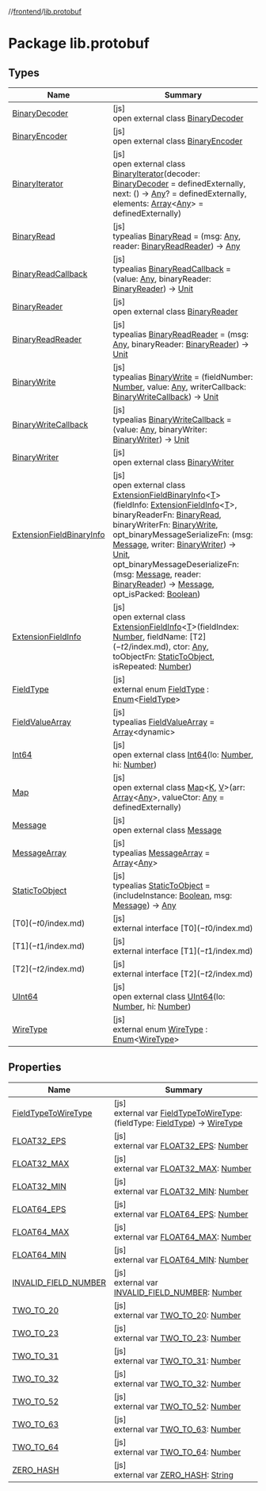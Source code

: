 //[frontend](../../index.md)/[lib.protobuf](index.md)

# Package lib.protobuf

## Types

| Name | Summary |
|---|---|
| [BinaryDecoder](-binary-decoder/index.md) | [js]<br>open external class [BinaryDecoder](-binary-decoder/index.md) |
| [BinaryEncoder](-binary-encoder/index.md) | [js]<br>open external class [BinaryEncoder](-binary-encoder/index.md) |
| [BinaryIterator](-binary-iterator/index.md) | [js]<br>open external class [BinaryIterator](-binary-iterator/index.md)(decoder: [BinaryDecoder](-binary-decoder/index.md) = definedExternally, next: () -&gt; [Any](https://kotlinlang.org/api/latest/jvm/stdlib/kotlin/-any/index.html)? = definedExternally, elements: [Array](https://kotlinlang.org/api/latest/jvm/stdlib/kotlin/-array/index.html)&lt;[Any](https://kotlinlang.org/api/latest/jvm/stdlib/kotlin/-any/index.html)&gt; = definedExternally) |
| [BinaryRead](index.md#-912733953%2FClasslikes%2F2039821458) | [js]<br>typealias [BinaryRead](index.md#-912733953%2FClasslikes%2F2039821458) = (msg: [Any](https://kotlinlang.org/api/latest/jvm/stdlib/kotlin/-any/index.html), reader: [BinaryReadReader](index.md#102622972%2FClasslikes%2F2039821458)) -&gt; [Any](https://kotlinlang.org/api/latest/jvm/stdlib/kotlin/-any/index.html) |
| [BinaryReadCallback](index.md#-1461984710%2FClasslikes%2F2039821458) | [js]<br>typealias [BinaryReadCallback](index.md#-1461984710%2FClasslikes%2F2039821458) = (value: [Any](https://kotlinlang.org/api/latest/jvm/stdlib/kotlin/-any/index.html), binaryReader: [BinaryReader](-binary-reader/index.md)) -&gt; [Unit](https://kotlinlang.org/api/latest/jvm/stdlib/kotlin/-unit/index.html) |
| [BinaryReader](-binary-reader/index.md) | [js]<br>open external class [BinaryReader](-binary-reader/index.md) |
| [BinaryReadReader](index.md#102622972%2FClasslikes%2F2039821458) | [js]<br>typealias [BinaryReadReader](index.md#102622972%2FClasslikes%2F2039821458) = (msg: [Any](https://kotlinlang.org/api/latest/jvm/stdlib/kotlin/-any/index.html), binaryReader: [BinaryReader](-binary-reader/index.md)) -&gt; [Unit](https://kotlinlang.org/api/latest/jvm/stdlib/kotlin/-unit/index.html) |
| [BinaryWrite](index.md#-2100345842%2FClasslikes%2F2039821458) | [js]<br>typealias [BinaryWrite](index.md#-2100345842%2FClasslikes%2F2039821458) = (fieldNumber: [Number](https://kotlinlang.org/api/latest/jvm/stdlib/kotlin/-number/index.html), value: [Any](https://kotlinlang.org/api/latest/jvm/stdlib/kotlin/-any/index.html), writerCallback: [BinaryWriteCallback](index.md#1567219273%2FClasslikes%2F2039821458)) -&gt; [Unit](https://kotlinlang.org/api/latest/jvm/stdlib/kotlin/-unit/index.html) |
| [BinaryWriteCallback](index.md#1567219273%2FClasslikes%2F2039821458) | [js]<br>typealias [BinaryWriteCallback](index.md#1567219273%2FClasslikes%2F2039821458) = (value: [Any](https://kotlinlang.org/api/latest/jvm/stdlib/kotlin/-any/index.html), binaryWriter: [BinaryWriter](-binary-writer/index.md)) -&gt; [Unit](https://kotlinlang.org/api/latest/jvm/stdlib/kotlin/-unit/index.html) |
| [BinaryWriter](-binary-writer/index.md) | [js]<br>open external class [BinaryWriter](-binary-writer/index.md) |
| [ExtensionFieldBinaryInfo](-extension-field-binary-info/index.md) | [js]<br>open external class [ExtensionFieldBinaryInfo](-extension-field-binary-info/index.md)&lt;[T](-extension-field-binary-info/index.md)&gt;(fieldInfo: [ExtensionFieldInfo](-extension-field-info/index.md)&lt;[T](-extension-field-binary-info/index.md)&gt;, binaryReaderFn: [BinaryRead](index.md#-912733953%2FClasslikes%2F2039821458), binaryWriterFn: [BinaryWrite](index.md#-2100345842%2FClasslikes%2F2039821458), opt_binaryMessageSerializeFn: (msg: [Message](-message/index.md), writer: [BinaryWriter](-binary-writer/index.md)) -&gt; [Unit](https://kotlinlang.org/api/latest/jvm/stdlib/kotlin/-unit/index.html), opt_binaryMessageDeserializeFn: (msg: [Message](-message/index.md), reader: [BinaryReader](-binary-reader/index.md)) -&gt; [Message](-message/index.md), opt_isPacked: [Boolean](https://kotlinlang.org/api/latest/jvm/stdlib/kotlin/-boolean/index.html)) |
| [ExtensionFieldInfo](-extension-field-info/index.md) | [js]<br>open external class [ExtensionFieldInfo](-extension-field-info/index.md)&lt;[T](-extension-field-info/index.md)&gt;(fieldIndex: [Number](https://kotlinlang.org/api/latest/jvm/stdlib/kotlin/-number/index.html), fieldName: [T$2](-t$2/index.md), ctor: [Any](https://kotlinlang.org/api/latest/jvm/stdlib/kotlin/-any/index.html), toObjectFn: [StaticToObject](index.md#-787487058%2FClasslikes%2F2039821458), isRepeated: [Number](https://kotlinlang.org/api/latest/jvm/stdlib/kotlin/-number/index.html)) |
| [FieldType](-field-type/index.md) | [js]<br>external enum [FieldType](-field-type/index.md) : [Enum](https://kotlinlang.org/api/latest/jvm/stdlib/kotlin/-enum/index.html)&lt;[FieldType](-field-type/index.md)&gt; |
| [FieldValueArray](index.md#-1593235606%2FClasslikes%2F2039821458) | [js]<br>typealias [FieldValueArray](index.md#-1593235606%2FClasslikes%2F2039821458) = [Array](https://kotlinlang.org/api/latest/jvm/stdlib/kotlin/-array/index.html)&lt;dynamic&gt; |
| [Int64](-int64/index.md) | [js]<br>open external class [Int64](-int64/index.md)(lo: [Number](https://kotlinlang.org/api/latest/jvm/stdlib/kotlin/-number/index.html), hi: [Number](https://kotlinlang.org/api/latest/jvm/stdlib/kotlin/-number/index.html)) |
| [Map](-map/index.md) | [js]<br>open external class [Map](-map/index.md)&lt;[K](-map/index.md), [V](-map/index.md)&gt;(arr: [Array](https://kotlinlang.org/api/latest/jvm/stdlib/kotlin/-array/index.html)&lt;[Any](https://kotlinlang.org/api/latest/jvm/stdlib/kotlin/-any/index.html)&gt;, valueCtor: [Any](https://kotlinlang.org/api/latest/jvm/stdlib/kotlin/-any/index.html) = definedExternally) |
| [Message](-message/index.md) | [js]<br>open external class [Message](-message/index.md) |
| [MessageArray](index.md#-185924924%2FClasslikes%2F2039821458) | [js]<br>typealias [MessageArray](index.md#-185924924%2FClasslikes%2F2039821458) = [Array](https://kotlinlang.org/api/latest/jvm/stdlib/kotlin/-array/index.html)&lt;[Any](https://kotlinlang.org/api/latest/jvm/stdlib/kotlin/-any/index.html)&gt; |
| [StaticToObject](index.md#-787487058%2FClasslikes%2F2039821458) | [js]<br>typealias [StaticToObject](index.md#-787487058%2FClasslikes%2F2039821458) = (includeInstance: [Boolean](https://kotlinlang.org/api/latest/jvm/stdlib/kotlin/-boolean/index.html), msg: [Message](-message/index.md)) -&gt; [Any](https://kotlinlang.org/api/latest/jvm/stdlib/kotlin/-any/index.html) |
| [T$0](-t$0/index.md) | [js]<br>external interface [T$0](-t$0/index.md) |
| [T$1](-t$1/index.md) | [js]<br>external interface [T$1](-t$1/index.md) |
| [T$2](-t$2/index.md) | [js]<br>external interface [T$2](-t$2/index.md) |
| [UInt64](-u-int64/index.md) | [js]<br>open external class [UInt64](-u-int64/index.md)(lo: [Number](https://kotlinlang.org/api/latest/jvm/stdlib/kotlin/-number/index.html), hi: [Number](https://kotlinlang.org/api/latest/jvm/stdlib/kotlin/-number/index.html)) |
| [WireType](-wire-type/index.md) | [js]<br>external enum [WireType](-wire-type/index.md) : [Enum](https://kotlinlang.org/api/latest/jvm/stdlib/kotlin/-enum/index.html)&lt;[WireType](-wire-type/index.md)&gt; |

## Properties

| Name | Summary |
|---|---|
| [FieldTypeToWireType](-field-type-to-wire-type.md) | [js]<br>external var [FieldTypeToWireType](-field-type-to-wire-type.md): (fieldType: [FieldType](-field-type/index.md)) -&gt; [WireType](-wire-type/index.md) |
| [FLOAT32_EPS](-f-l-o-a-t32_-e-p-s.md) | [js]<br>external var [FLOAT32_EPS](-f-l-o-a-t32_-e-p-s.md): [Number](https://kotlinlang.org/api/latest/jvm/stdlib/kotlin/-number/index.html) |
| [FLOAT32_MAX](-f-l-o-a-t32_-m-a-x.md) | [js]<br>external var [FLOAT32_MAX](-f-l-o-a-t32_-m-a-x.md): [Number](https://kotlinlang.org/api/latest/jvm/stdlib/kotlin/-number/index.html) |
| [FLOAT32_MIN](-f-l-o-a-t32_-m-i-n.md) | [js]<br>external var [FLOAT32_MIN](-f-l-o-a-t32_-m-i-n.md): [Number](https://kotlinlang.org/api/latest/jvm/stdlib/kotlin/-number/index.html) |
| [FLOAT64_EPS](-f-l-o-a-t64_-e-p-s.md) | [js]<br>external var [FLOAT64_EPS](-f-l-o-a-t64_-e-p-s.md): [Number](https://kotlinlang.org/api/latest/jvm/stdlib/kotlin/-number/index.html) |
| [FLOAT64_MAX](-f-l-o-a-t64_-m-a-x.md) | [js]<br>external var [FLOAT64_MAX](-f-l-o-a-t64_-m-a-x.md): [Number](https://kotlinlang.org/api/latest/jvm/stdlib/kotlin/-number/index.html) |
| [FLOAT64_MIN](-f-l-o-a-t64_-m-i-n.md) | [js]<br>external var [FLOAT64_MIN](-f-l-o-a-t64_-m-i-n.md): [Number](https://kotlinlang.org/api/latest/jvm/stdlib/kotlin/-number/index.html) |
| [INVALID_FIELD_NUMBER](-i-n-v-a-l-i-d_-f-i-e-l-d_-n-u-m-b-e-r.md) | [js]<br>external var [INVALID_FIELD_NUMBER](-i-n-v-a-l-i-d_-f-i-e-l-d_-n-u-m-b-e-r.md): [Number](https://kotlinlang.org/api/latest/jvm/stdlib/kotlin/-number/index.html) |
| [TWO_TO_20](-t-w-o_-t-o_20.md) | [js]<br>external var [TWO_TO_20](-t-w-o_-t-o_20.md): [Number](https://kotlinlang.org/api/latest/jvm/stdlib/kotlin/-number/index.html) |
| [TWO_TO_23](-t-w-o_-t-o_23.md) | [js]<br>external var [TWO_TO_23](-t-w-o_-t-o_23.md): [Number](https://kotlinlang.org/api/latest/jvm/stdlib/kotlin/-number/index.html) |
| [TWO_TO_31](-t-w-o_-t-o_31.md) | [js]<br>external var [TWO_TO_31](-t-w-o_-t-o_31.md): [Number](https://kotlinlang.org/api/latest/jvm/stdlib/kotlin/-number/index.html) |
| [TWO_TO_32](-t-w-o_-t-o_32.md) | [js]<br>external var [TWO_TO_32](-t-w-o_-t-o_32.md): [Number](https://kotlinlang.org/api/latest/jvm/stdlib/kotlin/-number/index.html) |
| [TWO_TO_52](-t-w-o_-t-o_52.md) | [js]<br>external var [TWO_TO_52](-t-w-o_-t-o_52.md): [Number](https://kotlinlang.org/api/latest/jvm/stdlib/kotlin/-number/index.html) |
| [TWO_TO_63](-t-w-o_-t-o_63.md) | [js]<br>external var [TWO_TO_63](-t-w-o_-t-o_63.md): [Number](https://kotlinlang.org/api/latest/jvm/stdlib/kotlin/-number/index.html) |
| [TWO_TO_64](-t-w-o_-t-o_64.md) | [js]<br>external var [TWO_TO_64](-t-w-o_-t-o_64.md): [Number](https://kotlinlang.org/api/latest/jvm/stdlib/kotlin/-number/index.html) |
| [ZERO_HASH](-z-e-r-o_-h-a-s-h.md) | [js]<br>external var [ZERO_HASH](-z-e-r-o_-h-a-s-h.md): [String](https://kotlinlang.org/api/latest/jvm/stdlib/kotlin/-string/index.html) |

